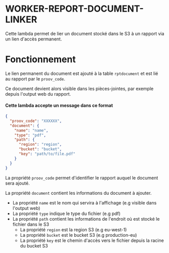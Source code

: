# WORKER-REPORT-DOCUMENT-LINKER

Cette lambda permet de lier un document stocké dans le S3 à un rapport via un lien d'accès permanent.

# Fonctionnement

Le lien permanent du document est ajouté à la table `rptdocument` et est lié au rapport par le `proov_code`.

Ce document devient alors visible dans les pièces-jointes, par exemple depuis l'output web du rapport.

#### Cette lambda accepte un message dans ce format
```json
{
  "proov_code": "XXXXXX",
  "document": {
    "name": "name",
    "type": "pdf",
    "path": {
      "region": "region",
      "bucket": "bucket",
      "key": "path/to/file.pdf"
    }
  }
}
```

La propriété `proov_code` permet d'identifier le rapport auquel le document sera ajouté.

La propriété `document` contient les informations du document à ajouter.

  * La propriété `name` est le nom qui servira à l'affichage (e.g visible dans l'output web)
  * La propriété `type` indique le type du fichier (e.g pdf)
  * La propriété `path` contient les informations de l'endroit où est stocké le fichier dans le S3
    * La propriété `region` est la region S3 (e.g eu-west-1)
    * La propriété `bucket` est le bucket S3 (e.g production-eu)
    * La propriété `key` est le chemin d'accès vers le fichier depuis la racine du bucket S3 
